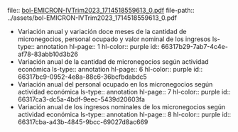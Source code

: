 file:: [bol-EMICRON-IVTrim2023_1714518559613_0.pdf](../assets/bol-EMICRON-IVTrim2023_1714518559613_0.pdf)
file-path:: ../assets/bol-EMICRON-IVTrim2023_1714518559613_0.pdf

- Variación anual y variación doce meses de la cantidad de micronegocios, personal ocupado y valor nominal de los ingresos
  ls-type:: annotation
  hl-page:: 1
  hl-color:: purple
  id:: 66317b29-7ab7-4c4e-af78-83abb10d3b26
- Variación anual de la cantidad de micronegocios según actividad económica 
  ls-type:: annotation
  hl-page:: 6
  hl-color:: purple
  id:: 66317bc9-0952-4e8a-88c6-36bcfbdabdc5
- Variación anual del personal ocupado en los micronegocios según actividad económica
  ls-type:: annotation
  hl-page:: 7
  hl-color:: purple
  id:: 66317ca3-dc5a-4bdf-9eec-5439d20603fa
- Variación anual de los ingresos nominales de los micronegocios según actividad económica
  ls-type:: annotation
  hl-page:: 8
  hl-color:: purple
  id:: 66317cba-a43b-4845-9bcc-69027d8ac669